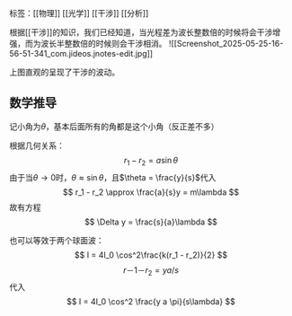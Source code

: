 标签：[[物理]] [[光学]] [[干涉]] [[分析]]

根据[[干涉]]的知识，我们已经知道，当光程差为波长整数倍的时候将会干涉增强，而为波长半整数倍的时候则会干涉相消。
![[Screenshot_2025-05-25-16-56-51-341_com.jideos.jnotes-edit.jpg]]

上图直观的呈现了干涉的波动。
## 数学推导

记小角为$\theta$，基本后面所有的角都是这个小角（反正差不多）

根据几何关系：
$$
r_1 - r_2 = a \sin\theta
$$
由于当$\theta\to0$时，$\theta \approx \sin\theta$，且$\theta = \frac{y}{s}$代入
$$
r_1 - r_2 \approx \frac{a}{s}y = m\lambda
$$
故有方程
$$
\Delta y = \frac{s}{a}\lambda
$$

也可以等效于两个球面波：
$$
I = 4I_0 \cos^2\frac{k(r_1 - r_2)}{2}
$$
$$
r－1 － r_2 = ya/s
$$
代入
$$
I = 4I_0 \cos^2 \frac{y a \pi}{s\lambda}
$$